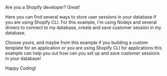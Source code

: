 Are you a Shopify developer? Great!

Here you can find several ways to store user sessions in your database if you are using Shopify CLI. For this example, I'm using Nodejs and several drivers to connect to my database, create and save customer session in my database.

Choose yours, and maybe from this example if you building a custom template for an application or you are using Shopify CLI for applications this example can help you out how can you set up and save customer sessions in your database!

Happy Coding!